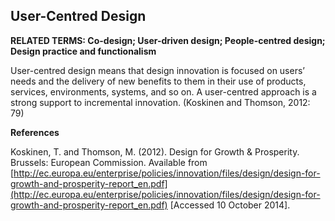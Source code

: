 ## User-Centred Design

**RELATED TERMS: Co-design; User-driven design; People-centred design; Design practice and functionalism**

User-centred design means that design innovation is focused on users’ needs and the delivery of new benefits to them in their use of products, services, environments, systems, and so on. A user-centred approach is a strong support to incremental innovation. (Koskinen and Thomson, 2012: 79)

**References**

Koskinen, T. and Thomson, M. (2012). Design for Growth & Prosperity. Brussels: European Commission. Available from [http://ec.europa.eu/enterprise/policies/innovation/files/design/design-for-growth-and-prosperity-report_en.pdf](http://ec.europa.eu/enterprise/policies/innovation/files/design/design-for-growth-and-prosperity-report_en.pdf) [Accessed 10 October 2014].

